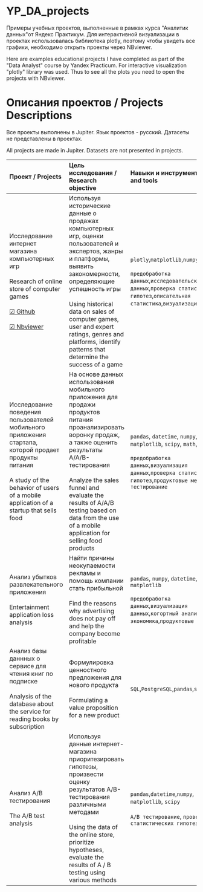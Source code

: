 # YP_DA_projects
Примеры учебных проектов, выполненные в рамках курса "Аналитик данных"от Яндекс Практикум.
Для интерактивной визуализации в проектах использовалась библиотека plotly, поэтому чтобы увидеть все графики, необходимо открыть проекты через NBviewer.

Here are examples educational projects I have completed as part of the "Data Analyst" course by Yandex Practicum. For interactive visualization "plotly" library was used. Thus to see all the plots you need to open the projects with NBviewer.

# Описания проектов / Projects Descriptions

Все проекты выполнены в Jupiter. Язык проектов - русский. Датасеты не представлены в проектах. 

All projects are made in Jupiter. Datasets are not presented in projects.

| Проект / Projects | Цель исследования / Research objective | Навыки и инструменты / Skills and tools | 
| :---------------------- | :---------------------- | :---------------------- |
| Исследование интернет магазина компьютерных игр <br /> <br /> Research of online store of computer games <br /> <br /> [☑ Github](https://github.com/Milviz/YP_DA_projects/blob/main/Project_games/project_game.ipynb) <br /> <br /> [☑ Nbviewer](https://nbviewer.org/github/Milviz/YP_DA_projects/blob/main/Project_games/project_game.ipynb)| Используя исторические данные о продажах компьютерных игр, оценки пользователей и экспертов, жанры и платформы, выявить закономерности, определяющие успешность игры <br /> <br /> Using historical data on sales of computer games, user and expert ratings, genres and platforms, identify patterns that determine the success of a game| `plotly`,`matplotlib`,`numpy`,`seaborn` <br /> <br /> `предобработка данных`,`исследовательский анализ данных`,`проверка статистических гипотез`,`описательная статистика`,`визуализация данных`|
| Исследование поведения пользователей мобильного приложения стартапа, которой продает продукты питания <br /> <br /> A study of the behavior of users of a mobile application of a startup that sells food | На основе данных использования мобильного приложения для продажи продуктов питания проанализировать воронку продаж, а также оценить результаты A/A/B-тестирования <br /> <br /> Analyze the sales funnel and evaluate the results of A/A/B testing based on data from the use of a mobile application for selling food products | `pandas`, `datetime`, `numpy`, `matplotlib`, `scipy`, `math`, `plotly`<br /> <br /> `предобработка данных`,`визуализация данных`,`проверка статистических гипотез`,`продуктовые метрики`,`A/B тестирование`|
| Анализ убытков развлекательного приложения <br /> <br /> Entertainment application loss analysis| Найти причины неокупаемости рекламы и помощь компании стать прибыльной <br /> <br />  Find the reasons why advertising does not pay off and help the company become profitable| `pandas`, `numpy`, `datetime`, `matplotlib` <br /> <br /> `предобработка данных`,`визуализация данных`,`когортный анализ`,`юнит-экономика`,`продуктовые метрики`|
| Анализ базы даннных о сервисе для чтения книг по подписке <br /> <br /> Analysis of the database about the service for reading books by subscription| Формулировка ценностного предложения для нового продукта <br /> <br /> Formulating a value proposition for a new product| `SQL`,`PostgreSQL`,`pandas`,`sqlalchemy`|
| Анализ A/B тестирования <br /> <br /> The A/B test analysis| Используя данные интернет-магазина приоритезировать гипотезы, произвести оценку результатов A/B-тестирования различными методами <br /> <br /> Using the data of the online store, prioritize hypotheses, evaluate the results of A / B testing using various methods| `pandas`,`datetime`,`numpy`, `matplotlib`, `scipy` <br /> <br /> `A/B тестирование`, `проверка статистических гипотез`|
